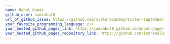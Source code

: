 ```yaml
---
name: Rahul Kumar
github_user: iamrahul8
url_of_github_issue: https://github.com/scaleracademy/scaler-september-open-source-challenge/issues/105
your_favroite_programming_language: c++
your_hosted_github_pages_link: https://iamrahul8.github.io/about-page/
your_hosted_github_pages_repository_link: https://github.com/iamrahul8/about-page
---
```

